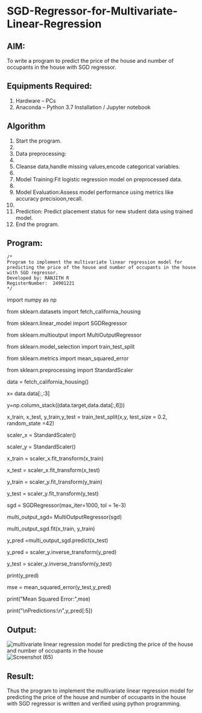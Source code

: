 # SGD-Regressor-for-Multivariate-Linear-Regression

## AIM:
To write a program to predict the price of the house and number of occupants in the house with SGD regressor.

## Equipments Required:
1. Hardware – PCs
2. Anaconda – Python 3.7 Installation / Jupyter notebook

## Algorithm
1. Start the program.
2. 
3. Data preprocessing:
4. 
5. Cleanse data,handle missing values,encode categorical variables.
6. 
7. Model Training:Fit logistic regression model on preprocessed data.
8. 
9. Model Evaluation:Assess model performance using metrics like accuracy precisioon,recall.
10. 
11. Prediction: Predict placement status for new student data using trained model.
12. End the program.

## Program:
```
/*
Program to implement the multivariate linear regression model for predicting the price of the house and number of occupants in the house with SGD regressor.
Developed by: RANJITH R
RegisterNumber:  24901221
*/

```
import numpy as np

from sklearn.datasets import fetch_california_housing

from sklearn.linear_model import SGDRegressor

from sklearn.multioutput import MultiOutputRegressor

from sklearn.model_selection import train_test_split

from sklearn.metrics import mean_squared_error

from sklearn.preprocessing import StandardScaler

data = fetch_california_housing()

x= data.data[:,:3]

y=np.column_stack((data.target,data.data[:,6]))

x_train, x_test, y_train,y_test = train_test_split(x,y, test_size = 0.2, random_state =42)

scaler_x = StandardScaler()

scaler_y = StandardScaler()

x_train = scaler_x.fit_transform(x_train)

x_test = scaler_x.fit_transform(x_test)

y_train = scaler_y.fit_transform(y_train)

y_test = scaler_y.fit_transform(y_test)

sgd = SGDRegressor(max_iter=1000, tol = 1e-3)

multi_output_sgd= MultiOutputRegressor(sgd)

multi_output_sgd.fit(x_train, y_train)

y_pred =multi_output_sgd.predict(x_test)

y_pred = scaler_y.inverse_transform(y_pred)

y_test = scaler_y.inverse_transform(y_test)

print(y_pred)

mse = mean_squared_error(y_test,y_pred)

print("Mean Squared Error:",mse)

print("\nPredictions:\n",y_pred[:5])
## Output:
![multivariate linear regression model for predicting the price of the house and number of occupants in the house](sam.png)
![Screenshot (65)](https://github.com/user-attachments/assets/36db7858-406a-4441-ab9e-2ccf6ec8ebf5)


## Result:
Thus the program to implement the multivariate linear regression model for predicting the price of the house and number of occupants in the house with SGD regressor is written and verified using python programming.
